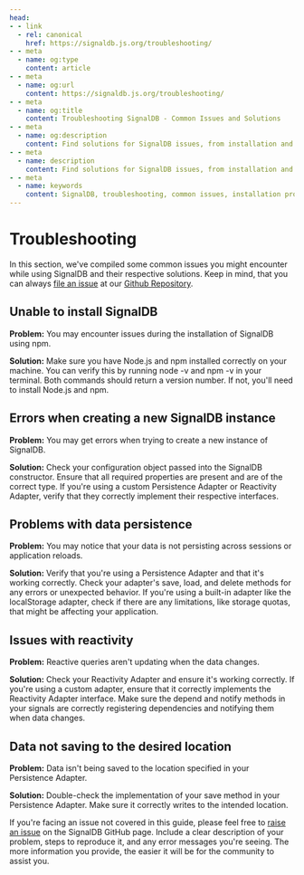 ```yaml
---
head:
- - link
  - rel: canonical
    href: https://signaldb.js.org/troubleshooting/
- - meta
  - name: og:type
    content: article
- - meta
  - name: og:url
    content: https://signaldb.js.org/troubleshooting/
- - meta
  - name: og:title
    content: Troubleshooting SignalDB - Common Issues and Solutions
- - meta
  - name: og:description
    content: Find solutions for SignalDB issues, from installation and instance creation to data persistence and reactivity challenges, in this troubleshooting guide.
- - meta
  - name: description
    content: Find solutions for SignalDB issues, from installation and instance creation to data persistence and reactivity challenges, in this troubleshooting guide.
- - meta
  - name: keywords
    content: SignalDB, troubleshooting, common issues, installation problems, data persistence, reactivity, error solutions, JavaScript database, SignalDB issues, help, support
---
```

# Troubleshooting

In this section, we've compiled some common issues you might encounter while using SignalDB and their respective solutions. Keep in mind, that you can always [file an issue](https://github.com/maxnowack/signaldb/issues/new) at our [Github Repository](https://github.com/maxnowack/signaldb).

## Unable to install SignalDB
**Problem:** You may encounter issues during the installation of SignalDB using npm.

**Solution:** Make sure you have Node.js and npm installed correctly on your machine. You can verify this by running node -v and npm -v in your terminal. Both commands should return a version number. If not, you'll need to install Node.js and npm.

## Errors when creating a new SignalDB instance
**Problem:** You may get errors when trying to create a new instance of SignalDB.

**Solution:** Check your configuration object passed into the SignalDB constructor. Ensure that all required properties are present and are of the correct type. If you're using a custom Persistence Adapter or Reactivity Adapter, verify that they correctly implement their respective interfaces.

## Problems with data persistence
**Problem:** You may notice that your data is not persisting across sessions or application reloads.

**Solution:** Verify that you're using a Persistence Adapter and that it's working correctly. Check your adapter's save, load, and delete methods for any errors or unexpected behavior. If you're using a built-in adapter like the localStorage adapter, check if there are any limitations, like storage quotas, that might be affecting your application.

## Issues with reactivity
**Problem:** Reactive queries aren't updating when the data changes.

**Solution:** Check your Reactivity Adapter and ensure it's working correctly. If you're using a custom adapter, ensure that it correctly implements the Reactivity Adapter interface. Make sure the depend and notify methods in your signals are correctly registering dependencies and notifying them when data changes.

## Data not saving to the desired location
**Problem:** Data isn't being saved to the location specified in your Persistence Adapter.

**Solution:** Double-check the implementation of your save method in your Persistence Adapter. Make sure it correctly writes to the intended location.

If you're facing an issue not covered in this guide, please feel free to [raise an issue](https://github.com/maxnowack/signaldb/issues/new) on the SignalDB GitHub page. Include a clear description of your problem, steps to reproduce it, and any error messages you're seeing. The more information you provide, the easier it will be for the community to assist you.
